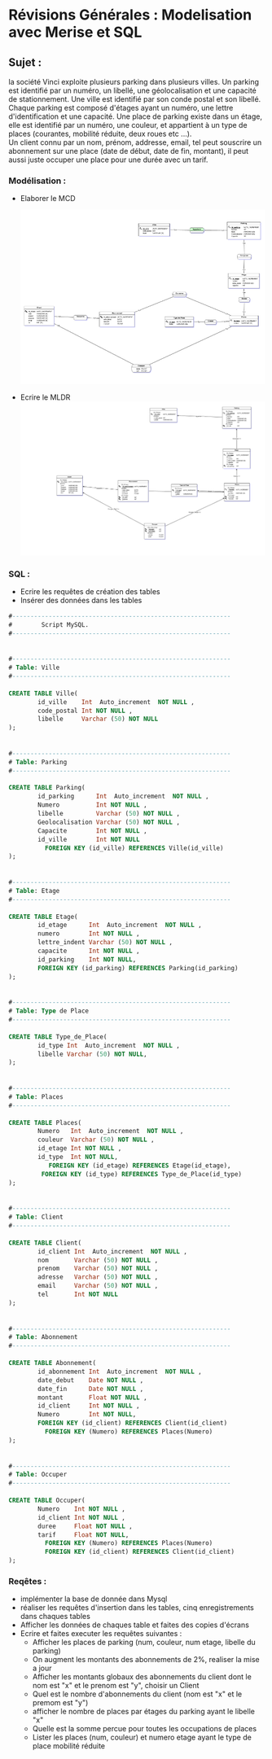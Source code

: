 # Révisions Générales : Modelisation avec Merise et SQL

## Sujet :
la société Vinci exploite plusieurs parking dans plusieurs villes. Un parking est identifié par un numéro, un libellé, une géolocalisation et une capacité de stationnement. Une ville est identifié par son conde postal et son libellé. Chaque parking est composé d'étages ayant un numéro, une lettre d'identification et une capacité. Une place de parking existe dans un étage, elle est identifié par un numéro, une couleur, et appartient à un type de places (courantes, mobilité réduite, deux roues etc ...).  
Un client connu par un nom, prénom, addresse, email, tel peut souscrire un abonnement sur une place (date de début, date de fin, montant), il peut aussi juste occuper une place pour une durée avec un tarif.

### Modélisation :
   - Elaborer le MCD  

      ![mcd](vinci_mcd.png)
   - Ecrire le MLDR  
   ![mcd](vinci_mldr.png)

### SQL :
  - Ecrire les requêtes de création des tables
  - Insérer des données dans les tables

```sql
#------------------------------------------------------------
#        Script MySQL.
#------------------------------------------------------------


#------------------------------------------------------------
# Table: Ville
#------------------------------------------------------------

CREATE TABLE Ville(
        id_ville    Int  Auto_increment  NOT NULL ,
        code_postal Int NOT NULL ,
        libelle     Varchar (50) NOT NULL
);


#------------------------------------------------------------
# Table: Parking
#------------------------------------------------------------

CREATE TABLE Parking(
        id_parking      Int  Auto_increment  NOT NULL ,
        Numero          Int NOT NULL ,
        libelle         Varchar (50) NOT NULL ,
        Geolocalisation Varchar (50) NOT NULL ,
        Capacite        Int NOT NULL ,
        id_ville        Int NOT NULL
	      FOREIGN KEY (id_ville) REFERENCES Ville(id_ville)
);


#------------------------------------------------------------
# Table: Etage
#------------------------------------------------------------

CREATE TABLE Etage(
        id_etage      Int  Auto_increment  NOT NULL ,
        numero        Int NOT NULL ,
        lettre_indent Varchar (50) NOT NULL ,
        capacite      Int NOT NULL ,
        id_parking    Int NOT NULL,
        FOREIGN KEY (id_parking) REFERENCES Parking(id_parking)
);


#------------------------------------------------------------
# Table: Type de Place
#------------------------------------------------------------

CREATE TABLE Type_de_Place(
        id_type Int  Auto_increment  NOT NULL ,
        libelle Varchar (50) NOT NULL,
);


#------------------------------------------------------------
# Table: Places
#------------------------------------------------------------

CREATE TABLE Places(
        Numero   Int  Auto_increment  NOT NULL ,
        couleur  Varchar (50) NOT NULL ,
        id_etage Int NOT NULL ,
        id_type  Int NOT NULL,
	       FOREIGN KEY (id_etage) REFERENCES Etage(id_etage),
         FOREIGN KEY (id_type) REFERENCES Type_de_Place(id_type)
);


#------------------------------------------------------------
# Table: Client
#------------------------------------------------------------

CREATE TABLE Client(
        id_client Int  Auto_increment  NOT NULL ,
        nom       Varchar (50) NOT NULL ,
        prenom    Varchar (50) NOT NULL ,
        adresse   Varchar (50) NOT NULL ,
        email     Varchar (50) NOT NULL ,
        tel       Int NOT NULL
);


#------------------------------------------------------------
# Table: Abonnement
#------------------------------------------------------------

CREATE TABLE Abonnement(
        id_abonnement Int  Auto_increment  NOT NULL ,
        date_debut    Date NOT NULL ,
        date_fin      Date NOT NULL ,
        montant       Float NOT NULL ,
        id_client     Int NOT NULL ,
        Numero        Int NOT NULL,
        FOREIGN KEY (id_client) REFERENCES Client(id_client)
	      FOREIGN KEY (Numero) REFERENCES Places(Numero)
);


#------------------------------------------------------------
# Table: Occuper
#------------------------------------------------------------

CREATE TABLE Occuper(
        Numero    Int NOT NULL ,
        id_client Int NOT NULL ,
        duree     Float NOT NULL ,
        tarif     Float NOT NULL,
	      FOREIGN KEY (Numero) REFERENCES Places(Numero)
	      FOREIGN KEY (id_client) REFERENCES Client(id_client)
);
```
### Reqêtes :

- implémenter la base de donnée dans Mysql
- réaliser les requêtes d'insertion dans les tables, cinq enregistrements dans chaques tables
- Afficher les données de chaques table et faites des copies d'écrans
- Ecrire et faites executer les requêtes suivantes :
  - Afficher les places de parking (num, couleur, num etage, libelle du parking)
  - On augment les montants des abonnements de 2%, realiser la mise a jour
  - Afficher les montants globaux des abonnements du client dont le nom est "x" et le prenom est "y", choisir un Client
  - Quel est le nombre d'abonnements du client (nom est "x" et le premom est "y")
  - afficher le nombre de places par étages du parking ayant le libelle "x"
  - Quelle est la somme percue pour toutes les occupations de places
  - Lister les places (num, couleur) et numero etage ayant le type de place mobilité réduite
